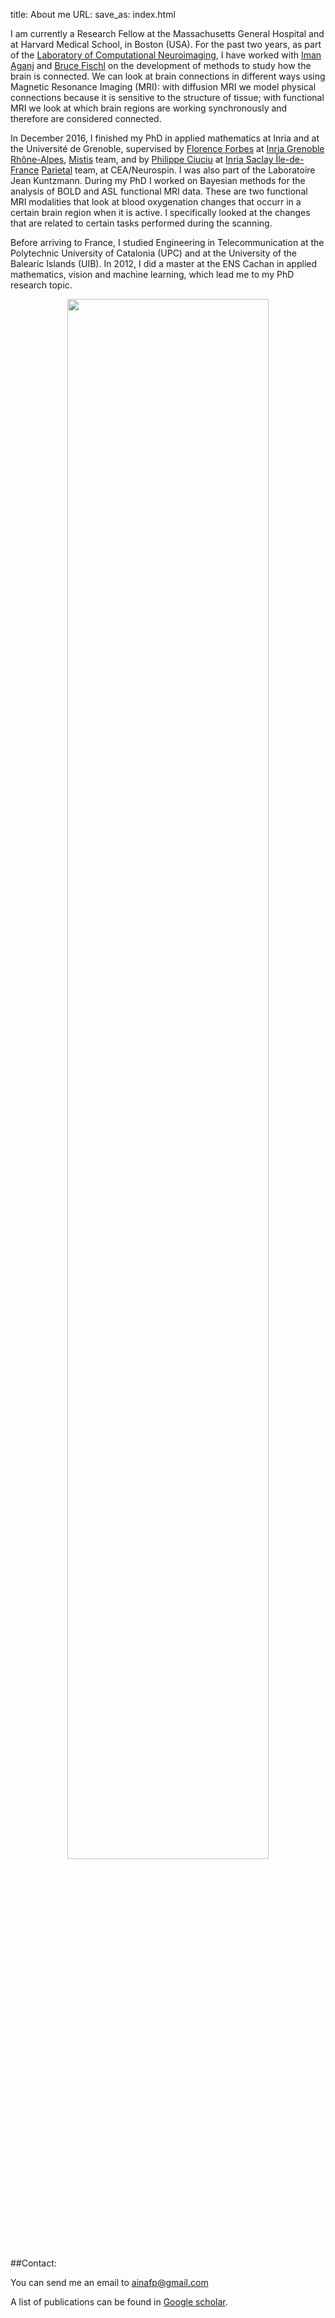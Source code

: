 title: About me
URL: 
save_as: index.html

I am currently a Research Fellow at the Massachusetts General Hospital and at Harvard Medical School, in Boston (USA). 
For the past two years, as part of the [Laboratory of Computational Neuroimaging](https://www.nmr.mgh.harvard.edu/lab/lcn), I have worked with [Iman Aganj](http://nmr.mgh.harvard.edu/~iman/) and [Bruce Fischl](https://www.nmr.mgh.harvard.edu/lab/lcn/people#bf) on the development of methods to study how the brain is connected. 
We can look at brain connections in different ways using Magnetic Resonance Imaging (MRI):
with diffusion MRI we model physical connections because it is sensitive to the structure of tissue; 
with functional MRI we look at which brain regions are working synchronously and therefore are considered connected.

In December 2016, I finished my PhD in applied mathematics at Inria and at the Université de Grenoble, 
supervised by [Florence Forbes](http://mistis.inrialpes.fr/people/forbes/) at [Inria Grenoble Rhône-Alpes](https://www.inria.fr/centre/grenoble), [Mistis](https://mistis.inrialpes.fr/) team, 
and by [Philippe Ciuciu](https://sites.google.com/site/philippeciuciu/) at [Inria Saclay Île-de-France](https://www.inria.fr/centre/saclay) [Parietal](https://team.inria.fr/parietal/research/) team, at CEA/Neurospin. 
I was also part of the Laboratoire Jean Kuntzmann. 
During my PhD I worked on Bayesian methods for the analysis of BOLD and ASL functional MRI data. 
These are two functional MRI modalities that look at blood oxygenation changes that occurr in a certain brain region when it is active.
I specifically looked at the changes that are related to certain tasks performed during the scanning.

Before arriving to France, I studied Engineering in Telecommunication at the Polytechnic University of Catalonia (UPC) and at the University of the Balearic Islands (UIB). 
In 2012, I did a master at the ENS Cachan in applied mathematics, vision and machine learning, which lead me to my PhD research topic.

<p align="center">
<img src="{filename}/images/cv_map.png" width=80%>
</p>


##Contact: 

You can send me an email to [ainafp@gmail.com](mailto:ainafp@gmail.com)

A list of publications can be found in [Google scholar](https://scholar.google.fr/citations?user=ilC7VXwAAAAJ&hl=en&oi=sra).

